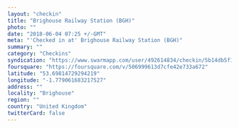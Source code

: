 ```yaml
---
layout: "checkin"
title: "Brighouse Railway Station (BGH)"
photo: ""
date: "2018-06-04 07:25 +/-GMT"
meta: "'Checked in at' Brighouse Railway Station (BGH)"
summary: ""
category: "Checkins"
syndication: "https://www.swarmapp.com/user/492614834/checkin/5b14db5f1fa763002caf2a2b"
foursquare: "https://foursquare.com/v/506999613d7cfe42e733a672"
latitude: "53.69814729294219"
longitude: "-1.779061683217527"
address: ""
locality: "Brighouse"
region: ""
country: "United Kingdom"
twitterCard: false
---
```


